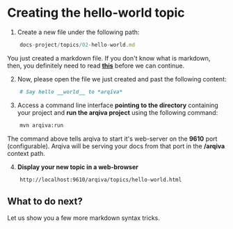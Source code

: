 # __Creating the hello-world topic__

1. Create a new file under the following path:
```js
    docs-project/topics/02-hello-world.md
```

You just created a markdown file. 
If you don't know what is markdown, then, you definitely 
need to read [__this__](../../topics/reference/markdown/the-concept.html) before we can continue.

2. Now, please open the file we just created and past the following content:
```md
    # Say hello __world__ to *arqiva*
```


3. Access a command line interface __pointing to the directory__ containing your project and __run the arqiva project__ using the following command:
```bash
    mvn arqiva:run
```
The command above tells arqiva to start it's web-server on the __9610__ port (configurable).
Arqiva will be serving your docs from that port in the __/arqiva__ context path.


4. __Display your new topic in a web-browser__
```bash
    http://localhost:9610/arqiva/topics/hello-world.html
```


## __What to do next?__

Let us show you a few more markdown syntax tricks.